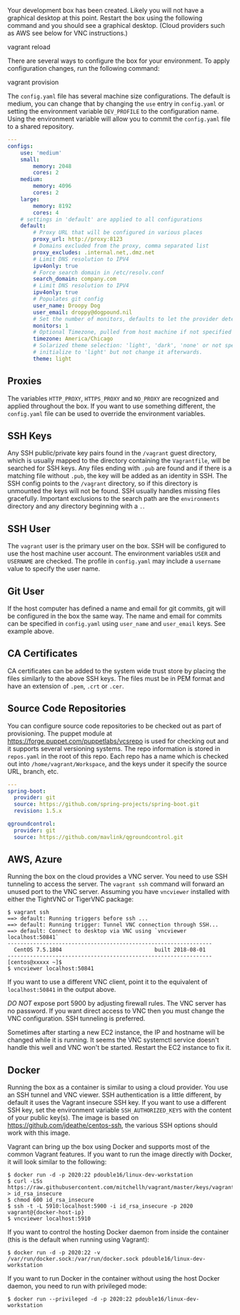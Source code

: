 Your development box has been created. Likely you will not have a graphical desktop at this point. Restart the box using the following command and you should see a graphical desktop. (Cloud providers such as AWS see below for VNC instructions.)

  vagrant reload

There are several ways to configure the box for your environment. To apply configuration changes, run the following command:

  vagrant provision

The `config.yaml` file has several machine size configurations. The default is medium, you can change that by changing the `use` entry in `config.yaml` or setting the environment variable `DEV_PROFILE` to the configuration name. Using the environment variable will allow you to commit the `config.yaml` file to a shared repository.

```yaml
---
configs:
    use: 'medium'
    small:
        memory: 2048
        cores: 2
    medium:
        memory: 4096
        cores: 2
    large:
        memory: 8192
        cores: 4
    # settings in 'default' are applied to all configurations
    default:
        # Proxy URL that will be configured in various places
        proxy_url: http://proxy:8123
        # Domains excluded from the proxy, comma separated list
        proxy_excludes: .internal.net,.dmz.net
        # Limit DNS resolution to IPV4
        ipv4only: true
        # Force search domain in /etc/resolv.conf
        search_domain: company.com
        # Limit DNS resolution to IPV4
        ipv4only: true
        # Populates git config
        user_name: Droopy Dog
        user_email: droppy@dogpound.nil
        # Set the number of monitors, defaults to let the provider determine it
        monitors: 1
        # Optional Timezone, pulled from host machine if not specified
        timezone: America/Chicago
        # Solarized theme selection: 'light', 'dark', 'none' or not specified. Not specifying will
        # initialize to 'light' but not change it afterwards.
        theme: light
```

## Proxies
The variables `HTTP_PROXY`, `HTTPS_PROXY` and `NO_PROXY` are recognized and applied throughout the box. If you want to use something different, the `config.yaml` file can be used to override the environment variables.

## SSH Keys
Any SSH public/private key pairs found in the `/vagrant` guest directory, which is usually mapped to the directory containing the `Vagrantfile`, will be searched for SSH keys. Any files ending with `.pub` are found and if there is a matching file without `.pub`, the key will be added as an identity in SSH. The SSH config points to the `/vagrant` directory, so if this directory is unmounted the keys will not be found. SSH usually handles missing files gracefully. Important exclusions to the search path are the `environments` directory and any directory beginning with a `.`.

## SSH User
The `vagrant` user is the primary user on the box. SSH will be configured to use the host machine user account. The environment variables `USER` and `USERNAME` are checked. The profile in `config.yaml` may include a `username` value to specify the user name.

## Git User
If the host computer has defined a name and email for git commits, git will be configured in the box the same way. The name and email for commits can be specified in `config.yaml` using `user_name` and `user_email` keys. See example above.

## CA Certificates
CA certificates can be added to the system wide trust store by placing the files similarly to the above SSH keys. The files must be in PEM format and have an extension of `.pem`, `.crt` or `.cer`.

## Source Code Repositories
You can configure source code repositories to be checked out as part of provisioning. The puppet module at https://forge.puppet.com/puppetlabs/vcsrepo is used for checking out and it supports several versioning systems. The repo information is stored in `repos.yaml` in the root of this repo. Each repo has a name which is checked out into `/home/vagrant/Workspace`, and the keys under it specify the source URL, branch, etc.

```yaml
---
spring-boot:
  provider: git
  source: https://github.com/spring-projects/spring-boot.git
  revision: 1.5.x

qgroundcontrol:
  provider: git
  source: https://github.com/mavlink/qgroundcontrol.git
```

## AWS, Azure
Running the box on the cloud provides a VNC server. You need to use SSH tunneling to access the server. The `vagrant ssh` command will forward an unused port to the VNC server. Assuming you have `vncviewer` installed with either the TightVNC or TigerVNC package:

```shell
$ vagrant ssh
==> default: Running triggers before ssh ...
==> default: Running trigger: Tunnel VNC connection through SSH...
==> default: Connect to desktop via VNC using `vncviewer localhost:50841`
----------------------------------------------------------------
  CentOS 7.5.1804                             built 2018-08-01
----------------------------------------------------------------
[centos@xxxxx ~]$
$ vncviewer localhost:50841
```

If you want to use a different VNC client, point it to the equivalent of `localhost:50841` in the output above.

_DO NOT_ expose port 5900 by adjusting firewall rules. The VNC server has no password. If you want direct access to VNC then you must change the VNC configuration. SSH tunneling is preferred.

Sometimes after starting a new EC2 instance, the IP and hostname will be changed while it is running. It seems the VNC systemctl service doesn't handle this well and VNC won't be started. Restart the EC2 instance to fix it.

## Docker
Running the box as a container is similar to using a cloud provider. You use an SSH tunnel and VNC viewer. SSH authentication is a little different, by default it uses the Vagrant insecure SSH key. If you want to use a different SSH key, set the environment variable `SSH_AUTHORIZED_KEYS` with the content of your public key(s). The image is based on https://github.com/jdeathe/centos-ssh, the various SSH options should work with this image.

Vagrant can bring up the box using Docker and supports most of the common Vagrant features. If you want to run the image directly with Docker, it will look similar to the following:

```shell
$ docker run -d -p 2020:22 pdouble16/linux-dev-workstation
$ curl -LSs https://raw.githubusercontent.com/mitchellh/vagrant/master/keys/vagrant > id_rsa_insecure
$ chmod 600 id_rsa_insecure
$ ssh -t -L 5910:localhost:5900 -i id_rsa_insecure -p 2020 vagrant@{docker-host-ip}
$ vncviewer localhost:5910
```

If you want to control the hosting Docker daemon from inside the container (this is the default when running using Vagrant):
```shell
$ docker run -d -p 2020:22 -v /var/run/docker.sock:/var/run/docker.sock pdouble16/linux-dev-workstation
```

If you want to run Docker in the container without using the host Docker daemon, you need to run with privileged mode:
```shell
$ docker run --privileged -d -p 2020:22 pdouble16/linux-dev-workstation
```
